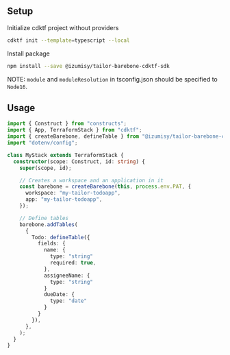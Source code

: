 ## Setup

Initialize cdktf project without providers

```bash
cdktf init --template=typescript --local
```

Install package

```bash
npm install --save @izumisy/tailor-barebone-cdktf-sdk
```

NOTE: `module` and `moduleResolution` in tsconfig.json should be specified to `Node16`.

## Usage

```ts
import { Construct } from "constructs";
import { App, TerraformStack } from "cdktf";
import { createBarebone, defineTable } from "@izumisy/tailor-barebone-cdktf-sdk/sdk";
import "dotenv/config";

class MyStack extends TerraformStack {
  constructor(scope: Construct, id: string) {
    super(scope, id);

    // Creates a workspace and an application in it
    const barebone = createBarebone(this, process.env.PAT, {
      workspace: "my-tailor-todoapp",
      app: "my-tailor-todoapp",
    });

    // Define tables
    barebone.addTables(
      {
        Todo: defineTable({
          fields: {
            name: {
              type: "string"
              required: true,
            },
            assigneeName: {
              type: "string"
            }
            dueDate: {
              type: "date"
            }
          }
        }),
      },
    );
  }
}
```
